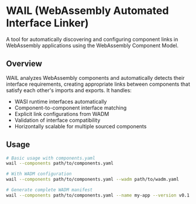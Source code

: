 # WAIL (WebAssembly Automated Interface Linker)

A tool for automatically discovering and configuring component links in WebAssembly applications using the WebAssembly Component Model.

## Overview

WAIL analyzes WebAssembly components and automatically detects their interface requirements, creating appropriate links between components that satisfy each other's imports and exports. It handles:

- WASI runtime interfaces automatically
- Component-to-component interface matching
- Explicit link configurations from WADM
- Validation of interface compatibility
- Horizontally scalable for multiple sourced components

## Usage

```bash
# Basic usage with components.yaml
wail --components path/to/components.yaml

# With WADM configuration
wail --components path/to/components.yaml --wadm path/to/wadm.yaml

# Generate complete WADM manifest
wail --components path/to/components.yaml --name my-app --version v0.1.0 > app.yaml
```
